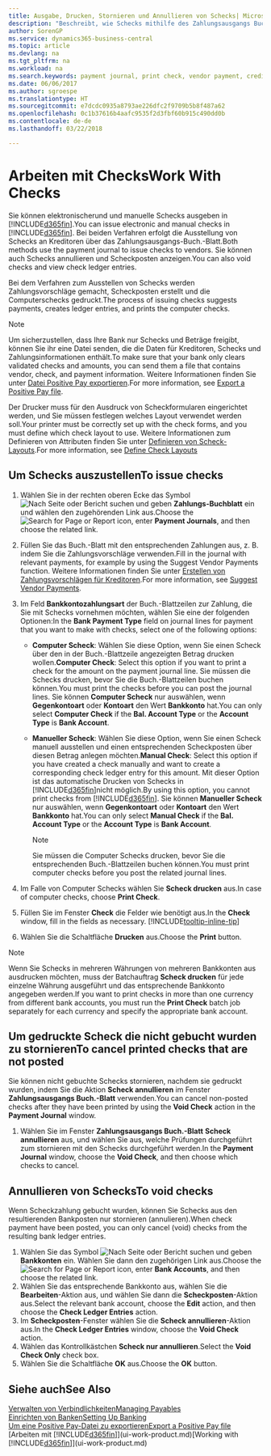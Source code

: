 ```yaml
---
title: Ausgabe, Drucken, Stornieren und Annullieren von Schecks| Microsoft Docs
description: "Beschreibt, wie Schecks mithilfe des Zahlungsausgangs Buch.-Blattes, ausgegeben, gedruckt oder annulliert werden oder wie Check-Sachposteneinträge in Business Central angezeigt werden."
author: SorenGP
ms.service: dynamics365-business-central
ms.topic: article
ms.devlang: na
ms.tgt_pltfrm: na
ms.workload: na
ms.search.keywords: payment journal, print check, vendor payment, creditor, debt, balance due, AP
ms.date: 06/06/2017
ms.author: sgroespe
ms.translationtype: HT
ms.sourcegitcommit: e7dcdc0935a8793ae226dfc2f9709b5b8f487a62
ms.openlocfilehash: 0c1b37616b4aafc9535f2d3fbf60b915c490dd0b
ms.contentlocale: de-de
ms.lasthandoff: 03/22/2018

---
```

# <a name="work-with-checks"></a><span data-ttu-id="853ca-103">Arbeiten mit Checks</span><span class="sxs-lookup"><span data-stu-id="853ca-103">Work With Checks</span></span>
<span data-ttu-id="853ca-104">Sie können elektronischerund und manuelle Schecks ausgeben in [!INCLUDE[d365fin](includes/d365fin_md.md)].</span><span class="sxs-lookup"><span data-stu-id="853ca-104">You can issue electronic and manual checks in [!INCLUDE[d365fin](includes/d365fin_md.md)].</span></span> <span data-ttu-id="853ca-105">Bei beiden Verfahren erfolgt die Ausstellung von Schecks an Kreditoren über das Zahlungsausgangs-Buch.-Blatt.</span><span class="sxs-lookup"><span data-stu-id="853ca-105">Both methods use the payment journal to issue checks to vendors.</span></span> <span data-ttu-id="853ca-106">Sie können auch Schecks annullieren und Scheckposten anzeigen.</span><span class="sxs-lookup"><span data-stu-id="853ca-106">You can also void checks and view check ledger entries.</span></span>

<span data-ttu-id="853ca-107">Bei dem Verfahren zum Ausstellen von Schecks werden Zahlungsvorschläge gemacht, Scheckposten erstellt und die Computerschecks gedruckt.</span><span class="sxs-lookup"><span data-stu-id="853ca-107">The process of issuing checks suggests payments, creates ledger entries, and prints the computer checks.</span></span>

> [!NOTE]  
>   <span data-ttu-id="853ca-108">Um sicherzustellen, dass Ihre Bank nur Schecks und Beträge freigibt, können Sie ihr eine Datei senden, die die Daten für Kreditoren, Schecks und Zahlungsinformationen enthält.</span><span class="sxs-lookup"><span data-stu-id="853ca-108">To make sure that your bank only clears validated checks and amounts, you can send them a file that contains vendor, check, and payment information.</span></span> <span data-ttu-id="853ca-109">Weitere Informationen finden Sie unter [Datei Positive Pay exportieren](finance-how-positive-pay.md).</span><span class="sxs-lookup"><span data-stu-id="853ca-109">For more information, see [Export a Positive Pay file](finance-how-positive-pay.md).</span></span>

<span data-ttu-id="853ca-110">Der Drucker muss für den Ausdruck von Scheckformularen eingerichtet werden, und Sie müssen festlegen welches Layout verwendet werden soll.</span><span class="sxs-lookup"><span data-stu-id="853ca-110">Your printer must be correctly set up with the check forms, and you must define which check layout to use.</span></span> <span data-ttu-id="853ca-111">Weitere Informationen zum Definieren von Attributen finden Sie unter [Definieren von Scheck-Layouts](finance-how-define-check-layouts.md).</span><span class="sxs-lookup"><span data-stu-id="853ca-111">For more information, see [Define Check Layouts](finance-how-define-check-layouts.md)</span></span>

## <a name="to-issue-checks"></a><span data-ttu-id="853ca-112">Um Schecks auszustellen</span><span class="sxs-lookup"><span data-stu-id="853ca-112">To issue checks</span></span>
1. <span data-ttu-id="853ca-113">Wählen Sie in der rechten oberen Ecke das Symbol ![Nach Seite oder Bericht suchen](media/ui-search/search_small.png "Nach Seite oder Bericht suchen") und geben **Zahlungs-Buchblatt** ein und wählen den zugehörenden Link aus.</span><span class="sxs-lookup"><span data-stu-id="853ca-113">Choose the ![Search for Page or Report](media/ui-search/search_small.png "Search for Page or Report icon") icon, enter **Payment Journals**, and then choose the related link.</span></span>
2. <span data-ttu-id="853ca-114">Füllen Sie das Buch.-Blatt mit den entsprechenden Zahlungen aus, z. B. indem Sie die Zahlungsvorschläge verwenden.</span><span class="sxs-lookup"><span data-stu-id="853ca-114">Fill in the journal with relevant payments, for example by using the Suggest Vendor Payments function.</span></span> <span data-ttu-id="853ca-115">Weitere Informationen finden Sie unter [Erstellen von Zahlungsvorschlägen für Kreditoren](payables-how-suggest-vendor-payments.md).</span><span class="sxs-lookup"><span data-stu-id="853ca-115">For more information, see [Suggest Vendor Payments](payables-how-suggest-vendor-payments.md).</span></span>
3. <span data-ttu-id="853ca-116">Im Feld **Bankkontozahlungsart** der Buch.-Blattzeilen zur Zahlung, die Sie mit Schecks vornehmen möchten, wählen Sie eine der folgenden Optionen:</span><span class="sxs-lookup"><span data-stu-id="853ca-116">In the **Bank Payment Type** field on journal lines for payment that you want to make with checks, select one of the following options:</span></span>

   * <span data-ttu-id="853ca-117">**Computer Scheck**: Wählen Sie diese Option, wenn Sie einen Scheck über den in der Buch.-Blattzeile angezeigten Betrag drucken wollen.</span><span class="sxs-lookup"><span data-stu-id="853ca-117">**Computer Check**: Select this option if you want to print a check for the amount on the payment journal line.</span></span> <span data-ttu-id="853ca-118">Sie müssen die Schecks drucken, bevor Sie die Buch.-Blattzeilen buchen können.</span><span class="sxs-lookup"><span data-stu-id="853ca-118">You must print the checks before you can post the journal lines.</span></span> <span data-ttu-id="853ca-119">Sie können **Computer Scheck** nur auswählen, wenn **Gegenkontoart** oder **Kontoart** den Wert **Bankkonto** hat.</span><span class="sxs-lookup"><span data-stu-id="853ca-119">You can only select **Computer Check** if the **Bal. Account Type** or the **Account Type** is **Bank Account**.</span></span>
   * <span data-ttu-id="853ca-120">**Manueller Scheck**: Wählen Sie diese Option, wenn Sie einen Scheck manuell ausstellen und einen entsprechenden Scheckposten über diesen Betrag anlegen möchten.</span><span class="sxs-lookup"><span data-stu-id="853ca-120">**Manual Check**: Select this option if you have created a check manually and want to create a corresponding check ledger entry for this amount.</span></span> <span data-ttu-id="853ca-121">Mit dieser Option ist das automatische Drucken von Schecks in [!INCLUDE[d365fin](includes/d365fin_md.md)]nicht möglich.</span><span class="sxs-lookup"><span data-stu-id="853ca-121">By using this option, you cannot print checks from [!INCLUDE[d365fin](includes/d365fin_md.md)].</span></span> <span data-ttu-id="853ca-122">Sie können **Manueller Scheck** nur auswählen, wenn **Gegenkontoart** oder **Kontoart** den Wert **Bankkonto** hat.</span><span class="sxs-lookup"><span data-stu-id="853ca-122">You can only select **Manual Check** if the **Bal. Account Type** or the **Account Type** is **Bank Account**.</span></span>

     > [!NOTE]  
     >   <span data-ttu-id="853ca-123">Sie müssen die Computer Schecks drucken, bevor Sie die entsprechenden Buch.-Blattzeilen buchen können.</span><span class="sxs-lookup"><span data-stu-id="853ca-123">You must print computer checks before you post the related journal lines.</span></span>
4. <span data-ttu-id="853ca-124">Im Falle von Computer Schecks wählen Sie **Scheck drucken** aus.</span><span class="sxs-lookup"><span data-stu-id="853ca-124">In case of computer checks, choose **Print Check**.</span></span>
5. <span data-ttu-id="853ca-125">Füllen Sie im Fenster **Check** die Felder wie benötigt aus.</span><span class="sxs-lookup"><span data-stu-id="853ca-125">In the **Check** window, fill in the fields as necessary.</span></span> [!INCLUDE[tooltip-inline-tip](includes/tooltip-inline-tip_md.md)]
6. <span data-ttu-id="853ca-126">Wählen Sie die Schaltfläche **Drucken** aus.</span><span class="sxs-lookup"><span data-stu-id="853ca-126">Choose the **Print** button.</span></span>

> [!NOTE]  
>   <span data-ttu-id="853ca-127">Wenn Sie Schecks in mehreren Währungen von mehreren Bankkonten aus ausdrucken möchten, muss der Batchauftrag **Scheck drucken** für jede einzelne Währung ausgeführt und das entsprechende Bankkonto angegeben werden.</span><span class="sxs-lookup"><span data-stu-id="853ca-127">If you want to print checks in more than one currency from different bank accounts, you must run the **Print Check** batch job separately for each currency and specify the appropriate bank account.</span></span>

## <a name="to-cancel-printed-checks-that-are-not-posted"></a><span data-ttu-id="853ca-128">Um gedruckte Scheck die nicht gebucht wurden zu stornieren</span><span class="sxs-lookup"><span data-stu-id="853ca-128">To cancel printed checks that are not posted</span></span>
<span data-ttu-id="853ca-129">Sie können nicht gebuchte Schecks stornieren, nachdem sie gedruckt wurden, indem Sie die Aktion **Scheck annullieren** im Fenster **Zahlungsausgangs Buch.-Blatt** verwenden.</span><span class="sxs-lookup"><span data-stu-id="853ca-129">You can cancel non-posted checks after they have been printed by using the **Void Check** action in the **Payment Journal** window.</span></span>

1. <span data-ttu-id="853ca-130">Wählen Sie im Fenster **Zahlungsausgangs Buch.-Blatt** **Scheck annullieren** aus, und wählen Sie aus, welche Prüfungen durchgeführt zum stornieren mit den Schecks durchgeführt werden.</span><span class="sxs-lookup"><span data-stu-id="853ca-130">In the **Payment Journal** window, choose the **Void Check**, and then choose which checks to cancel.</span></span>

## <a name="to-void-checks"></a><span data-ttu-id="853ca-131">Annullieren von Schecks</span><span class="sxs-lookup"><span data-stu-id="853ca-131">To void checks</span></span>
<span data-ttu-id="853ca-132">Wenn Scheckzahlung gebucht wurden, können Sie Schecks aus den resultierenden Bankposten nur stornieren (annulieren).</span><span class="sxs-lookup"><span data-stu-id="853ca-132">When check payment have been posted, you can only cancel (void) checks from the resulting bank ledger entries.</span></span>

1. <span data-ttu-id="853ca-133">Wählen Sie das Symbol ![Nach Seite oder Bericht suchen](media/ui-search/search_small.png "Nach Seite oder Bericht suchen") und geben **Bankkonten** ein. Wählen Sie dann den zugehörigen Link aus.</span><span class="sxs-lookup"><span data-stu-id="853ca-133">Choose the ![Search for Page or Report](media/ui-search/search_small.png "Search for Page or Report icon") icon, enter **Bank Accounts**, and then choose the related link.</span></span>
2. <span data-ttu-id="853ca-134">Wählen Sie das entsprechende Bankkonto aus, wählen Sie die **Bearbeiten**-Aktion aus, und wählen Sie dann die **Scheckposten**-Aktion aus.</span><span class="sxs-lookup"><span data-stu-id="853ca-134">Select the relevant bank account, choose the **Edit** action, and then choose the **Check Ledger Entries** action.</span></span>
3. <span data-ttu-id="853ca-135">Im **Scheckposten**-Fenster wählen Sie die **Scheck annullieren**-Aktion aus.</span><span class="sxs-lookup"><span data-stu-id="853ca-135">In the **Check Ledger Entries** window, choose the **Void Check** action.</span></span>
4. <span data-ttu-id="853ca-136">Wählen das Kontrollkästchen **Scheck nur annullieren**.</span><span class="sxs-lookup"><span data-stu-id="853ca-136">Select the **Void Check Only** check box.</span></span>
5. <span data-ttu-id="853ca-137">Wählen Sie die Schaltfläche **OK** aus.</span><span class="sxs-lookup"><span data-stu-id="853ca-137">Choose the **OK** button.</span></span>

## <a name="see-also"></a><span data-ttu-id="853ca-138">Siehe auch</span><span class="sxs-lookup"><span data-stu-id="853ca-138">See Also</span></span>
[<span data-ttu-id="853ca-139">Verwalten von Verbindlichkeiten</span><span class="sxs-lookup"><span data-stu-id="853ca-139">Managing Payables</span></span>](payables-manage-payables.md)  
[<span data-ttu-id="853ca-140">Einrichten von Banken</span><span class="sxs-lookup"><span data-stu-id="853ca-140">Setting Up Banking</span></span>](bank-setup-banking.md)  
[<span data-ttu-id="853ca-141">Um eine Positive Pay-Datei zu exportieren</span><span class="sxs-lookup"><span data-stu-id="853ca-141">Export a Positive Pay file</span></span>](finance-how-positive-pay.md)  
<span data-ttu-id="853ca-142">[Arbeiten mit [!INCLUDE[d365fin](includes/d365fin_md.md)]](ui-work-product.md)</span><span class="sxs-lookup"><span data-stu-id="853ca-142">[Working with [!INCLUDE[d365fin](includes/d365fin_md.md)]](ui-work-product.md)</span></span>  


